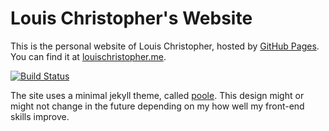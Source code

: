 # Louis Christopher's Website

This is the personal website of Louis Christopher, hosted by [GitHub Pages](http://pages.github.com). You can find it at [louischristopher.me](http://louischristopher.me).

[![Build Status](https://travis-ci.org/louisnow/louisnow.github.io.svg?branch=master)](https://travis-ci.org/louisnow/louisnow.github.io)

The site uses a minimal jekyll theme, called [poole](https://github.com/poole/poole). This design might or might not change in the future depending on my how well my front-end skills improve.